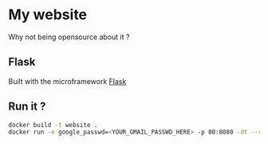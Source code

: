 # My website

Why not being opensource about it ?

## Flask

Built with the microframework [Flask](https://github.com/pallets/flask)

## Run it ?

```bash
docker build -t website .
docker run -e google_passwd=<YOUR_GMAIL_PASSWD_HERE> -p 80:8080 -dt --restart unless-stopped website
```